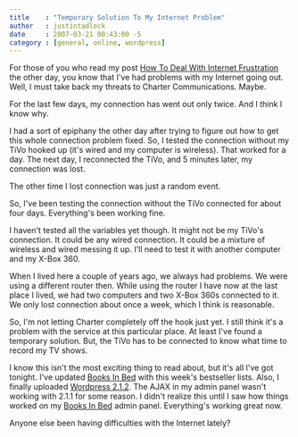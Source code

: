 ```yaml
---
title    : "Temporary Solution To My Internet Problem"
author   : justintadlock
date     : 2007-03-21 00:43:00 -5
category : [general, online, wordpress]
---
```


For those of you who read my post <a href="http://justintadlock.com/archives/2007/03/14/how-to-deal-with-internet-frustration" title="How To Deal With Internet Frustration"> How To Deal With Internet Frustration</a> the other day, you know that I've had problems with my Internet going out.  Well, I must take back my threats to Charter Communications.  Maybe.

For the last few days, my connection has went out only twice.  And I think I know why.

I had a sort of epiphany the other day after trying to figure out how to get this whole connection problem fixed.  So, I tested the connection without my TiVo hooked up (it's wired and my computer is wireless).  That worked for a day.  The next day, I reconnected the TiVo, and 5 minutes later, my connection was lost.

The other time I lost connection was just a random event.

So, I've been testing the connection without the TiVo connected for about four days.  Everything's been working fine.

I haven't tested all the variables yet though.  It might not be my TiVo's connection.  It could be any wired connection.  It could be a mixture of wireless and wired messing it up.  I'll need to test it with another computer and my X-Box 360.

When I lived here a couple of years ago, we always had problems.  We were using a different router then.  While using the router I have now at the last place I lived, we had two computers and two X-Box 360s connected to it.  We only lost connection about once a week, which I think is reasonable.

So, I'm not letting Charter completely off the hook just yet.  I still think it's a problem with the service at this particular place.  At least I've found a temporary solution.  But, the TiVo has to be connected to know what time to record my TV shows.

I know this isn't the most exciting thing to read about, but it's all I've got tonight.  I've updated <a href="http://booksinbed.com" title="Books In Bed" rel="external"> Books In Bed</a> with this week's bestseller lists.  Also, I finally uploaded <a href="http://wordpress.org" title="Wordpress" rel="external"> Wordpress 2.1.2</a>.  The AJAX in my admin panel wasn't working with 2.1.1 for some reason.  I didn't realize this until I saw how things worked on my <a href="http://booksinbed.com" title="Books In Bed" rel="external"> Books In Bed</a> admin panel.  Everything's working great now.

Anyone else been having difficulties with the Internet lately?
